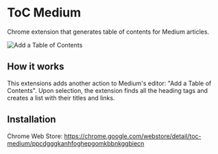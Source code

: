 # ToC Medium

Chrome extension that generates table of contents for Medium articles.

![Add a Table of Contents](https://lh3.googleusercontent.com/qIvOYlQICDIy6xsmj80Mb45bHB-LriMPezywcuvYG-a4lE2SjSQa50BOUNl_Mn_vsR7s0XEZeQ=w640-h400-e365)

## How it works

This extensions adds another action to Medium's editor: "Add a Table of Contents".
Upon selection, the extension finds all the heading tags and creates a list with their titles and links.

## Installation
Chrome Web Store: https://chrome.google.com/webstore/detail/toc-medium/ppcdgggkanhfoghepgomkbbnkggbiecn
